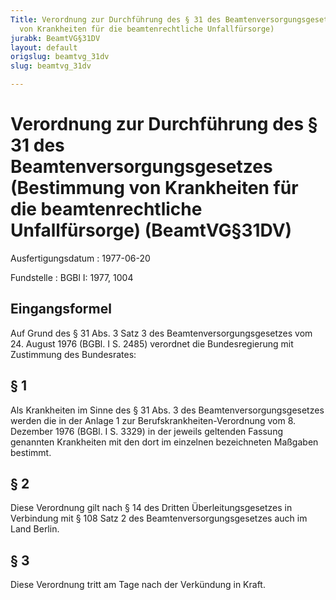 ```yaml
---
Title: Verordnung zur Durchführung des § 31 des Beamtenversorgungsgesetzes (Bestimmung
  von Krankheiten für die beamtenrechtliche Unfallfürsorge)
jurabk: BeamtVG§31DV
layout: default
origslug: beamtvg_31dv
slug: beamtvg_31dv

---
```


# Verordnung zur Durchführung des § 31 des Beamtenversorgungsgesetzes (Bestimmung von Krankheiten für die beamtenrechtliche Unfallfürsorge) (BeamtVG§31DV)

Ausfertigungsdatum
:   1977-06-20

Fundstelle
:   BGBl I: 1977, 1004

## Eingangsformel

Auf Grund des § 31 Abs. 3 Satz 3 des Beamtenversorgungsgesetzes vom
24\. August 1976 (BGBl. I S. 2485) verordnet die Bundesregierung mit
Zustimmung des Bundesrates:

## § 1

Als Krankheiten im Sinne des § 31 Abs. 3 des
Beamtenversorgungsgesetzes werden die in der Anlage 1 zur
Berufskrankheiten-Verordnung vom 8. Dezember 1976 (BGBl. I S. 3329) in
der jeweils geltenden Fassung genannten Krankheiten mit den dort im
einzelnen bezeichneten Maßgaben bestimmt.

## § 2

Diese Verordnung gilt nach § 14 des Dritten Überleitungsgesetzes in
Verbindung mit § 108 Satz 2 des Beamtenversorgungsgesetzes auch im
Land Berlin.

## § 3

Diese Verordnung tritt am Tage nach der Verkündung in Kraft.

